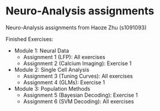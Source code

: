 # Neuro-Analysis assignments
Neuro-Analysis assignments from Haoze Zhu (s1091093)

Finished Exercises:
- Module 1: Neural Data
    - Assignment 1 (LFP): All exercises
    - Assignment 2 (Calcium Imaging): Exercise 1
- Module 2: Single Cell Analysis
    - Assignment 3 (Tuning Curves): All exercises
    - Assignment 4 (GLMs): Exercise 1
- Module 3: Population Methods
    - Assignment 5 (Bayesian Decoding): Exercise 1
    - Assignment 6 (SVM Decoding): All exercises